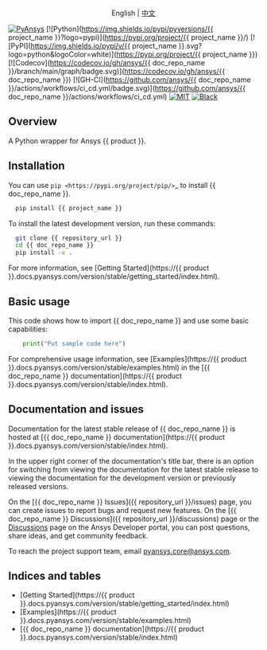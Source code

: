 <!-- -->
<a name="readme-top"></a>
<!--
*** {{ doc_repo_name }} README
-->

<p style="text-align: center;">
    <br> English | <a href="README_CN.md">中文</a>
</p>

[![PyAnsys](https://img.shields.io/badge/Py-Ansys-ffc107.svg?logo=data:image/png;base64,iVBORw0KGgoAAAANSUhEUgAAABAAAAAQCAIAAACQkWg2AAABDklEQVQ4jWNgoDfg5mD8vE7q/3bpVyskbW0sMRUwofHD7Dh5OBkZGBgW7/3W2tZpa2tLQEOyOzeEsfumlK2tbVpaGj4N6jIs1lpsDAwMJ278sveMY2BgCA0NFRISwqkhyQ1q/Nyd3zg4OBgYGNjZ2ePi4rB5loGBhZnhxTLJ/9ulv26Q4uVk1NXV/f///////69du4Zdg78lx//t0v+3S88rFISInD59GqIH2esIJ8G9O2/XVwhjzpw5EAam1xkkBJn/bJX+v1365hxxuCAfH9+3b9/+////48cPuNehNsS7cDEzMTAwMMzb+Q2u4dOnT2vWrMHu9ZtzxP9vl/69RVpCkBlZ3N7enoDXBwEAAA+YYitOilMVAAAAAElFTkSuQmCC)](https://docs.pyansys.com/)
[![Python](https://img.shields.io/pypi/pyversions/{{ project_name }}?logo=pypi)](https://pypi.org/project/{{ project_name }}/)
[![PyPI](https://img.shields.io/pypi/v/{{ project_name }}.svg?logo=python&logoColor=white)](https://pypi.org/project/{{ project_name }})
[![Codecov](https://codecov.io/gh/ansys/{{ doc_repo_name }}/branch/main/graph/badge.svg)](https://codecov.io/gh/ansys/{{ doc_repo_name }})
[![GH-CI](https://github.com/ansys/{{ doc_repo_name }}/actions/workflows/ci_cd.yml/badge.svg)](https://github.com/ansys/{{ doc_repo_name }}/actions/workflows/ci_cd.yml)
[![MIT](https://img.shields.io/badge/License-MIT-yellow.svg)](https://opensource.org/licenses/MIT)
[![Black](https://img.shields.io/badge/code%20style-black-000000.svg?style=flat)](https://github.com/psf/black)

## Overview

A Python wrapper for Ansys {{ product }}.

## Installation

You can use `pip <https://pypi.org/project/pip/>`_ to install {{ doc_repo_name }}.

```sh
  pip install {{ project_name }}
```

To install the latest development version, run these commands:

```sh
  git clone {{ repository_url }}
  cd {{ doc_repo_name }}
  pip install -e .
```

For more information, see [Getting Started](https://{{ product }}.docs.pyansys.com/version/stable/getting_started/index.html).

## Basic usage

This code shows how to import {{ doc_repo_name }} and use some basic capabilities:

``` python
    print("Put sample code here")
```

For comprehensive usage information, see [Examples](https://{{ product }}.docs.pyansys.com/version/stable/examples.html) in the [{{ doc_repo_name }} documentation](https://{{ product }}.docs.pyansys.com/version/stable/index.html).

## Documentation and issues

Documentation for the latest stable release of {{ doc_repo_name }} is hosted at [{{ doc_repo_name }} documentation](https://{{ product }}.docs.pyansys.com/version/stable/index.html).

In the upper right corner of the documentation's title bar, there is an option for switching from
viewing the documentation for the latest stable release to viewing the documentation for the
development version or previously released versions.

On the [{{ doc_repo_name }} Issues]({{ repository_url }}/issues) page,
you can create issues to report bugs and request new features. On the
[{{ doc_repo_name }} Discussions]({{ repository_url }}/discussions) page or
the [Discussions](https://discuss.ansys.com/) page on the Ansys Developer portal,
you can post questions, share ideas, and get community feedback.

To reach the project support team, email [pyansys.core@ansys.com](mailto:pyansys.core@ansys.com).

## Indices and tables

-  [Getting Started](https://{{ product }}.docs.pyansys.com/version/stable/getting_started/index.html)
-  [Examples](https://{{ product }}.docs.pyansys.com/version/stable/examples.html)
-  [{{ doc_repo_name }} documentation](https://{{ product }}.docs.pyansys.com/version/stable/index.html)